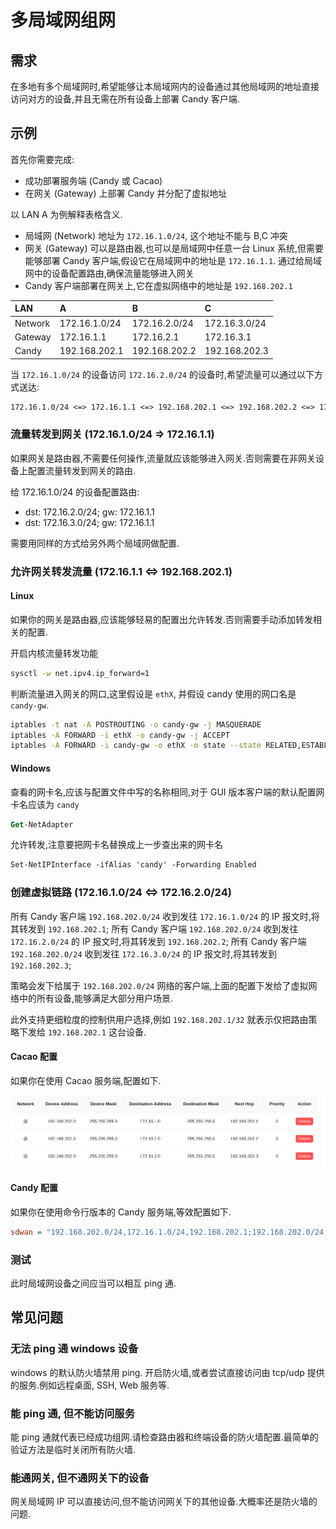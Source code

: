 # 多局域网组网

## 需求

在多地有多个局域网时,希望能够让本局域网内的设备通过其他局域网的地址直接访问对方的设备,并且无需在所有设备上部署 Candy 客户端.

## 示例

首先你需要完成:

- 成功部署服务端 (Candy 或 Cacao)
- 在网关 (Gateway) 上部署 Candy 并分配了虚拟地址

以 LAN A 为例解释表格含义.

- 局域网 (Network) 地址为 `172.16.1.0/24`, 这个地址不能与 B,C 冲突
- 网关 (Gateway) 可以是路由器,也可以是局域网中任意一台 Linux 系统,但需要能够部署 Candy 客户端,假设它在局域网中的地址是 `172.16.1.1`. 通过给局域网中的设备配置路由,确保流量能够进入网关
- Candy 客户端部署在网关上,它在虚拟网络中的地址是 `192.168.202.1`

| LAN     | A             | B             | C             |
| :------ | :------------ | :------------ | :------------ |
| Network | 172.16.1.0/24 | 172.16.2.0/24 | 172.16.3.0/24 |
| Gateway | 172.16.1.1    | 172.16.2.1    | 172.16.3.1    |
| Candy   | 192.168.202.1 | 192.168.202.2 | 192.168.202.3 |

当 `172.16.1.0/24` 的设备访问 `172.16.2.0/24` 的设备时,希望流量可以通过以下方式送达:

```txt
172.16.1.0/24 <=> 172.16.1.1 <=> 192.168.202.1 <=> 192.168.202.2 <=> 172.16.2.1 <=> 172.16.2.0/24
```

### 流量转发到网关 (172.16.1.0/24 => 172.16.1.1)

如果网关是路由器,不需要任何操作,流量就应该能够进入网关.否则需要在非网关设备上配置流量转发到网关的路由.

给 172.16.1.0/24 的设备配置路由:

- dst: 172.16.2.0/24; gw: 172.16.1.1
- dst: 172.16.3.0/24; gw: 172.16.1.1

需要用同样的方式给另外两个局域网做配置.

### 允许网关转发流量 (172.16.1.1 <=> 192.168.202.1)

#### Linux

如果你的网关是路由器,应该能够轻易的配置出允许转发.否则需要手动添加转发相关的配置.

开启内核流量转发功能

```bash
sysctl -w net.ipv4.ip_forward=1
```

判断流量进入网关的网口,这里假设是 `ethX`, 并假设 candy 使用的网口名是 `candy-gw`.

```bash
iptables -t nat -A POSTROUTING -o candy-gw -j MASQUERADE
iptables -A FORWARD -i ethX -o candy-gw -j ACCEPT
iptables -A FORWARD -i candy-gw -o ethX -m state --state RELATED,ESTABLISHED -j ACCEPT
```

#### Windows

查看的网卡名,应该与配置文件中写的名称相同,对于 GUI 版本客户端的默认配置网卡名应该为 `candy`

```ps
Get-NetAdapter
```

允许转发,注意要把网卡名替换成上一步查出来的网卡名

```ps
Set-NetIPInterface -ifAlias 'candy' -Forwarding Enabled
```

### 创建虚拟链路 (172.16.1.0/24 <=> 172.16.2.0/24)

所有 Candy 客户端 `192.168.202.0/24` 收到发往 `172.16.1.0/24` 的 IP 报文时,将其转发到 `192.168.202.1`;
所有 Candy 客户端 `192.168.202.0/24` 收到发往 `172.16.2.0/24` 的 IP 报文时,将其转发到 `192.168.202.2`;
所有 Candy 客户端 `192.168.202.0/24` 收到发往 `172.16.3.0/24` 的 IP 报文时,将其转发到 `192.168.202.3`;

策略会发下给属于 `192.168.202.0/24` 网络的客户端,上面的配置下发给了虚拟网络中的所有设备,能够满足大部分用户场景.

此外支持更细粒度的控制供用户选择,例如 `192.168.202.1/32` 就表示仅把路由策略下发给 `192.168.202.1` 这台设备.

#### Cacao 配置

如果你在使用 Cacao 服务端,配置如下.

![sdwan](images/sdwan.png)

#### Candy 配置

如果你在使用命令行版本的 Candy 服务端,等效配置如下. 

```ini
sdwan = "192.168.202.0/24,172.16.1.0/24,192.168.202.1;192.168.202.0/24,172.16.2.0/24,192.168.202.2;192.168.202.0/24,172.16.3.0/24,192.168.202.3;"
```

### 测试

此时局域网设备之间应当可以相互 ping 通.

## 常见问题

### 无法 ping 通 windows 设备

windows 的默认防火墙禁用 ping. 开启防火墙,或者尝试直接访问由 tcp/udp 提供的服务.例如远程桌面, SSH, Web 服务等.

### 能 ping 通, 但不能访问服务

能 ping 通就代表已经成功组网.请检查路由器和终端设备的防火墙配置.最简单的验证方法是临时关闭所有防火墙.

### 能通网关, 但不通网关下的设备

网关局域网 IP 可以直接访问,但不能访问网关下的其他设备.大概率还是防火墙的问题.
